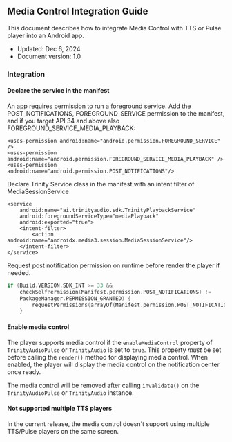 ## Media Control Integration Guide

This document describes how to integrate Media Control with TTS or Pulse player into an Android app.

-   Updated: Dec 6, 2024
-   Document version: 1.0

### Integration

#### Declare the service in the manifest
An app requires permission to run a foreground service. 
Add the POST_NOTIFICATIONS, FOREGROUND_SERVICE permission to the manifest, and if you target API 34 and above also FOREGROUND_SERVICE_MEDIA_PLAYBACK:

```
<uses-permission android:name="android.permission.FOREGROUND_SERVICE" />
<uses-permission android:name="android.permission.FOREGROUND_SERVICE_MEDIA_PLAYBACK" />
<uses-permission android:name="android.permission.POST_NOTIFICATIONS"/>
```

Declare Trinity Service class in the manifest with an intent filter of MediaSessionService

```
<service
    android:name="ai.trinityaudio.sdk.TrinityPlaybackService"
    android:foregroundServiceType="mediaPlayback"
    android:exported="true">
    <intent-filter>
        <action android:name="androidx.media3.session.MediaSessionService"/>
    </intent-filter>
</service>
```

Request post notification permission on runtime before render the player if needed.
```kotlin
if (Build.VERSION.SDK_INT >= 33 &&
    checkSelfPermission(Manifest.permission.POST_NOTIFICATIONS) !=
    PackageManager.PERMISSION_GRANTED) {
        requestPermissions(arrayOf(Manifest.permission.POST_NOTIFICATIONS), 0)
    }
```


#### Enable media control
The player supports media control if the `enableMediaControl` property of `TrinityAudioPulse` or `TrinityAudio` is set to `true`. This property *must* be set before calling the `render()` method for displaying media control.
When enabled, the player will display the media control on the notification center once ready.

The media control will be removed after calling `invalidate()` on the `TrinityAudioPulse` or `TrinityAudio` instance.

#### Not supported multiple TTS players
In the current release, the media control doesn't support using multiple TTS/Pulse players on the same screen.